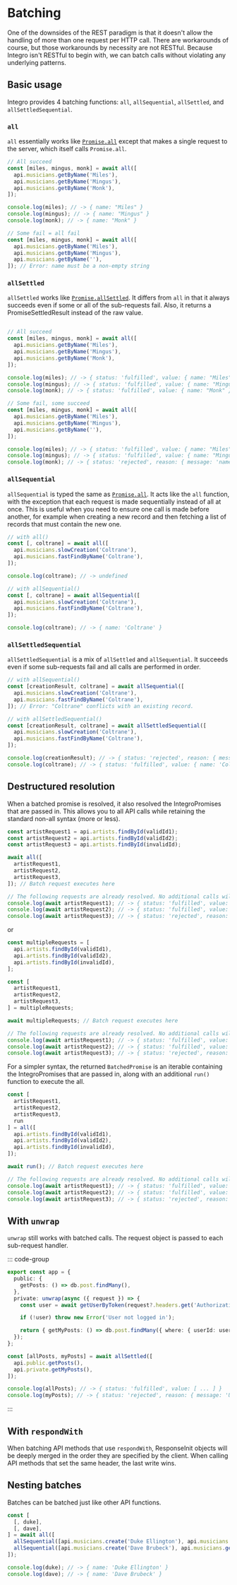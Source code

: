 # Batching

One of the downsides of the REST paradigm is that it doesn't allow the handling of more than one request per HTTP call.
There are workarounds of course, but those workarounds by necessity are not RESTful. Because Integro isn't RESTful
to begin with, we can batch calls without violating any underlying patterns.

## Basic usage

Integro provides 4 batching functions: `all`, `allSequential`, `allSettled`, and `allSettledSequential`.

### `all`

`all` essentially works like [`Promise.all`](https://developer.mozilla.org/en-US/docs/Web/JavaScript/Reference/Global_Objects/Promise/all)
except that makes a single request to the server, which itself calls `Promise.all`.

```ts
// All succeed
const [miles, mingus, monk] = await all([
  api.musicians.getByName('Miles'),
  api.musicians.getByName('Mingus'),
  api.musicians.getByName('Monk'),
]);

console.log(miles); // -> { name: "Miles" }
console.log(mingus); // -> { name: "Mingus" }
console.log(monk); // -> { name: "Monk" }

// Some fail = all fail
const [miles, mingus, monk] = await all([
  api.musicians.getByName('Miles'),
  api.musicians.getByName('Mingus'),
  api.musicians.getByName(''),
]); // Error: name must be a non-empty string
```

### `allSettled`

`allSettled` works like [`Promise.allSettled`](https://developer.mozilla.org/en-US/docs/Web/JavaScript/Reference/Global_Objects/Promise/allSettled).
It differs from `all` in that it always succeeds even if some or all of the sub-requests fail.
Also, it returns a PromiseSettledResult instead of the raw value.

```ts

// All succeed
const [miles, mingus, monk] = await all([
  api.musicians.getByName('Miles'),
  api.musicians.getByName('Mingus'),
  api.musicians.getByName('Monk'),
]);

console.log(miles); // -> { status: 'fulfilled', value: { name: "Miles" } }
console.log(mingus); // -> { status: 'fulfilled', value: { name: "Mingus" } }
console.log(monk); // -> { status: 'fulfilled', value: { name: "Monk" } }

// Some fail, some succeed
const [miles, mingus, monk] = await all([
  api.musicians.getByName('Miles'),
  api.musicians.getByName('Mingus'),
  api.musicians.getByName(''),
]);

console.log(miles); // -> { status: 'fulfilled', value: { name: "Miles" } }
console.log(mingus); // -> { status: 'fulfilled', value: { name: "Mingus" } }
console.log(monk); // -> { status: 'rejected', reason: { message: 'name must be a non-empty string' } }
```

### `allSequential`

`allSequential` is typed the same as [`Promise.all`](https://developer.mozilla.org/en-US/docs/Web/JavaScript/Reference/Global_Objects/Promise/all).
It acts like the `all` function, with the exception that each request is made sequentially instead of all at once. This is useful when
you need to ensure one call is made before another, for example when creating a new record and then
fetching a list of records that must contain the new one.

```ts
// with all()
const [, coltrane] = await all([
  api.musicians.slowCreation('Coltrane'),
  api.musicians.fastFindByName('Coltrane'),
]);

console.log(coltrane); // -> undefined

// with allSequential()
const [, coltrane] = await allSequential([
  api.musicians.slowCreation('Coltrane'),
  api.musicians.fastFindByName('Coltrane'),
]);

console.log(coltrane); // -> { name: 'Coltrane' }
```

### `allSettledSequential`

`allSettledSequential` is a mix of `allSettled` and `allSequential`. It succeeds even if some sub-requests fail and all calls are performed in order.

```ts
// with allSequential()
const [creationResult, coltrane] = await allSequential([
  api.musicians.slowCreation('Coltrane'),
  api.musicians.fastFindByName('Coltrane'),
]); // Error: "Coltrane" conflicts with an existing record.

// with allSettledSequential()
const [creationResult, coltrane] = await allSettledSequential([
  api.musicians.slowCreation('Coltrane'),
  api.musicians.fastFindByName('Coltrane'),
]);

console.log(creationResult); // -> { status: 'rejected', reason: { message: '"Coltrane" conflicts with an existing record.' } }
console.log(coltrane); // -> { status: 'fulfilled', value: { name: 'Coltrane' } }
```

## Destructured resolution

When a batched promise is resolved, it also resolved the IntegroPromises that are passed in. This allows you
to all API calls while retaining the standard non-all syntax (more or less).

```ts
const artistRequest1 = api.artists.findById(validId1);
const artistRequest2 = api.artists.findById(validId2);
const artistRequest3 = api.artists.findById(invalidId);

await all([
  artistRequest1,
  artistRequest2,
  artistRequest3,
]); // Batch request executes here

// The following requests are already resolved. No additional calls will be made to the server.
console.log(await artistRequest1); // -> { status: 'fulfilled', value: { ... } }
console.log(await artistRequest2); // -> { status: 'fulfilled', value: { ... } }
console.log(await artistRequest3); // -> { status: 'rejected', reason: { ... } }
```

or

```ts
const multipleRequests = [
  api.artists.findById(validId1),
  api.artists.findById(validId2),
  api.artists.findById(invalidId),
];

const [
  artistRequest1,
  artistRequest2,
  artistRequest3,
] = multipleRequests;

await multipleRequests; // Batch request executes here

// The following requests are already resolved. No additional calls will be made to the server.
console.log(await artistRequest1); // -> { status: 'fulfilled', value: { ... } }
console.log(await artistRequest2); // -> { status: 'fulfilled', value: { ... } }
console.log(await artistRequest3); // -> { status: 'rejected', reason: { ... } }
```

For a simpler syntax, the returned `BatchedPromise` is an iterable containing the IntegroPromises that
are passed in, along with an additional `run()` function to execute the all.

```ts
const [
  artistRequest1,
  artistRequest2,
  artistRequest3,
  run
] = all([
  api.artists.findById(validId1),
  api.artists.findById(validId2),
  api.artists.findById(invalidId),
]);

await run(); // Batch request executes here

// The following requests are already resolved. No additional calls will be made to the server.
console.log(await artistRequest1); // -> { status: 'fulfilled', value: { ... } }
console.log(await artistRequest2); // -> { status: 'fulfilled', value: { ... } }
console.log(await artistRequest3); // -> { status: 'rejected', reason: { ... } }
```

## With `unwrap`

`unwrap` still works with batched calls. The request object is passed to each sub-request handler.

::: code-group

```ts [Server]
export const app = {
  public: {
    getPosts: () => db.post.findMany(),
  },
  private: unwrap(async ({ request }) => {
    const user = await getUserByToken(request?.headers.get('Authorization'));

    if (!user) throw new Error('User not logged in');

    return { getMyPosts: () => db.post.findMany({ where: { userId: user.id } }) };
  });
};
```

```ts [Client]
const [allPosts, myPosts] = await allSettled([
  api.public.getPosts(),
  api.private.getMyPosts(),
]);

console.log(allPosts); // -> { status: 'fulfilled', value: [ ... ] }
console.log(myPosts); // -> { status: 'rejected', reason: { message: 'User not logged in' } }
```

:::

## With `respondWith`

When batching API methods that use `respondWith`, ResponseInit objects will be deeply merged
in the order they are specified by the client. When calling API methods that set the same header,
the last write wins.

## Nesting batches

Batches can be batched just like other API functions.

```ts
const [
  [, duke],
  [, dave],
] = await all([
  allSequential([api.musicians.create('Duke Ellington'), api.musicians.getByName('Duke Ellington')]),
  allSequential([api.musicians.create('Dave Brubeck'), api.musicians.getByName('Dave Brubeck')]),
]);

console.log(duke); // -> { name: 'Duke Ellington' }
console.log(dave); // -> { name: 'Dave Brubeck' }
```
